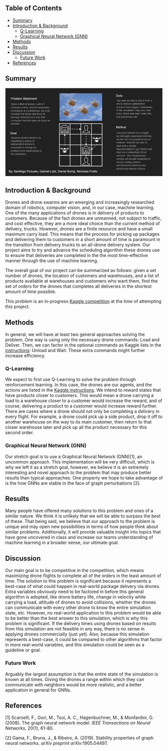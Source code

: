 ## Table of Contents

* [Summary](#summary)
* [Introduction & Background](#introduction--background)
  * [Q-Learning](#q-learning)
  * [Graphical Neural Network (GNN)](#graphical-neural-network-gnn)
* [Methods](#methods)
* [Results](#results)
* [Discussion](#discussion)
  * [Future Work]()
* [References](#references)

## Summary

<img src="img/infographic.png"/>

## Introduction & Background
Drones and drone swarms are an emerging and increasingly researched domain of robotics, computer vision, and, in our case, machine learning. One of the many applications of drones is in delivery of products to customers. Because of the fact drones are unmanned, not subject to traffic, and cost effective, they are a more ideal choice than the current method of delivery, trucks. However, drones are a finite resource and have a small maximum carry load. This means that the process for picking up packages and delivering them to customers in a short amount of time is paramount in the transition from delivery trucks to an all-drone delivery system. Our project aims to try and advance the scheduling algorithm these drones use to ensure that deliveries are completed in the the most time-effective manner through the use of machine learning.

The overall goal of our project can be summarized as follows: given a set number of drones, the location of customers and warehouses, and a list of products available at warehouses and customers who want them, find the set of orders for the drones that completes all deliveries in the shortest amount of time possible.

This problem is an in-progress [Kaggle competition](https://www.kaggle.com/c/hashcode-drone-delivery/overview) at the time of attempting this project.

## Methods
In general, we will have at least two general approaches solving the problem. One way is using only the necessary drone commands: Load and Deliver. Then, we can factor in the optional commands as Kaggle lists in the [instructions](https://www.kaggle.com/c/hashcode-drone-delivery/data?select=hashcode_delivery_instructions.pdf): Unload and Wait. These extra commands might further increase efficiency. 

### Q-Learning
We expect to first use Q-Learning to solve the problem through reinforcement learning. In this case, the drones are our agents, and the actions are listed in the [Kaggle instructions](https://www.kaggle.com/c/hashcode-drone-delivery/data?select=hashcode_delivery_instructions.pdf). We intend to reward states that have products closer to customers. This would mean a drone carrying a load to a warehouse closer to a customer would increase the reward, and of course, delivering a product to a customer would increase reward further. There are cases where a drone should not only be completing a delivery in every flight. For example, a drone could pick up a side product, drop it off to another warehouse on the way to its main customer, then return to that closer warehouse later and pick up all the product necessary for this second order. 

### Graphical Neural Network (GNN)
Our stretch goal is to use a Graphical Neural Network (GNN)[1], an uncommon approach. This implementation will be very difficult, which is why we left it as a stretch goal, however, we believe it is an extremely interesting and novel approach to the problem that may produce better results than typical approaches. One property we hope to take advantage of is the how GNNs are stable in the face of graph perturbations [2].

## Results
Many people have offered many solutions to this problem and ones of a similar nature. We think it is unlikely that we will be able to surpass the best of these. That being said, we believe that our approach to the problem is unique and may open new possibilities in terms of how people think about similar problems. Additionally, it will provide valuable insight into topics that have gone uncovered in class and increase our teams understanding of machine learning in a broader sense, our ultimate goal.

## Discussion
Our main goal is to be competitive in the competition, which means maximizing drone flights to complete all of the orders in the least amount of time. The solution to this problem is significant because it represents a best-case of what could happen in real-world package delivery via drones. Extra variables obviously need to be factored in before this general algorithm is adopted, like drone battery life, change in velocity while carrying a load, altitude of drones to avoid collisions, whether the drones can communicate with every other drone to know the entire simulation state, etc. However, no real-world application to this problem would be able to be better than the best answer to this simulation, which is why this problem is significant. If the delivery times using drones based on results from this simulation are not feasible in any way, there is no sense in applying drones commercially (just yet). Also, because this simulation represents a best-case, it could be compared to other algorithms that factor in more real-world variables, and this simulation could be seen as a guideline or goal.

### Future Work
Arguably the largest assumption is that the entire state of the simulation is known at all times. Giving the drones a range within which they can communicate with neighbors would be more realistic, and a better application in general for GNNs.


## References
[1] Scarselli, F., Gori, M., Tsoi, A. C., Hagenbuchner, M., & Monfardini, G. (2008). The graph neural network model. _IEEE Transactions on Neural Networks_, 20(1), 61-80.

[2] Gama, F., Bruna, J., & Ribeiro, A. (2019). Stability properties of graph neural networks. _arXiv preprint arXiv_:1905.04497.

